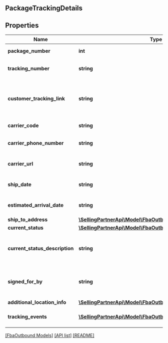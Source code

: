 ## PackageTrackingDetails

## Properties

Name | Type | Description | Notes
------------ | ------------- | ------------- | -------------
**package_number** | **int** | The package identifier. |
**tracking_number** | **string** | The tracking number for the package. | [optional]
**customer_tracking_link** | **string** | Link on swiship.com that allows customers to track the package. | [optional]
**carrier_code** | **string** | The name of the carrier. | [optional]
**carrier_phone_number** | **string** | The phone number of the carrier. | [optional]
**carrier_url** | **string** | The URL of the carrier’s website. | [optional]
**ship_date** | **string** | A datetime string in ISO 8601 format. | [optional]
**estimated_arrival_date** | **string** | A datetime string in ISO 8601 format. | [optional]
**ship_to_address** | [**\SellingPartnerApi\Model\FbaOutbound\TrackingAddress**](TrackingAddress.md) |  | [optional]
**current_status** | [**\SellingPartnerApi\Model\FbaOutbound\CurrentStatus**](CurrentStatus.md) |  | [optional]
**current_status_description** | **string** | Description corresponding to the CurrentStatus value. | [optional]
**signed_for_by** | **string** | The name of the person who signed for the package. | [optional]
**additional_location_info** | [**\SellingPartnerApi\Model\FbaOutbound\AdditionalLocationInfo**](AdditionalLocationInfo.md) |  | [optional]
**tracking_events** | [**\SellingPartnerApi\Model\FbaOutbound\TrackingEvent[]**](TrackingEvent.md) | An array of tracking event information. | [optional]

[[FbaOutbound Models]](../) [[API list]](../../Api) [[README]](../../../README.md)
